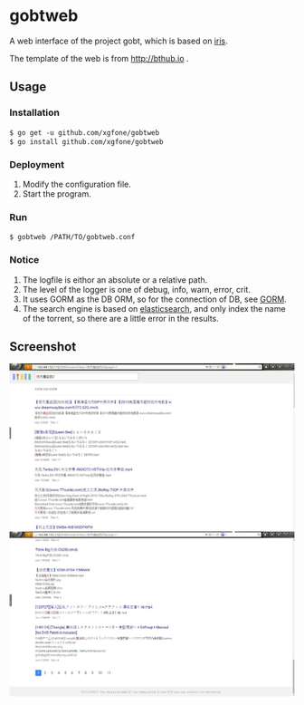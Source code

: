 # gobtweb
A web interface of the project gobt, which is based on [iris](https://github.com/kataras/iris).

The template of the web is from http://bthub.io .

## Usage
### Installation
```
$ go get -u github.com/xgfone/gobtweb
$ go install github.com/xgfone/gobtweb
```

### Deployment
1. Modify the configuration file.
2. Start the program.

### Run
```
$ gobtweb /PATH/TO/gobtweb.conf
```

### Notice
1. The logfile is eithor an absolute or a relative path.
2. The level of the logger is one of debug, info, warn, error, crit.
3. It uses GORM as the DB ORM, so for the connection of DB, see [GORM](https://github.com/jinzhu/gorm).
4. The search engine is based on [elasticsearch](https://www.elastic.co), and only index the name of the torrent, so there are a little error in the results.

## Screenshot
![screenshot1](./screenshot1.jpg)
![screenshot2](./screenshot2.jpg)
